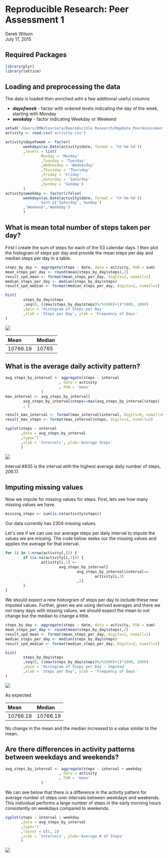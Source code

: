 # Reproducible Research: Peer Assessment 1
Derek Wilson  
July 17, 2015  

## Required Packages

```r
library(plyr)
library(lattice)
```

## Loading and preprocessing the data

The data is loaded then enriched wiht a few additional useful columns

- **_dayofweek_**  -  factor with ordered levels indicating the day of the week,
starting with Monday
- **_weekday_**  -  factor indicating Weekday or Weekend  

                
                

```r
setwd('/Users/DMW/Coursera/Reproducible Research/RepData_PeerAssessment1')
activity <- read.csv('activity.csv')

activity$dayofweek <- factor(
        weekdays(as.Date(activity$date, format = '%Y-%m-%d'))
        ,levels = list(
                Monday = 'Monday'
                ,Tuesday = 'Tuesday'
                ,Wednesday = 'Wednesday'
                ,Thursday = 'Thursday'
                ,Friday = 'Friday'
                ,Saturday = 'Saturday'
                ,Sunday = 'Sunday')
        )
activity$weekday <- factor(ifelse(
        weekdays(as.Date(activity$date, format = '%Y-%m-%d')) 
                %in% c('Saturday','Sunday')
        ,'Weekend','Weekday')
        )
```


## What is mean total number of steps taken per day?

First I create the sum of steps for each of the 53 calendar days. I then plot the histogram of steps per day and provide the mean steps per day and median steps per day in a table.


```r
steps_by_day <- aggregate(steps ~ date, data = activity, FUN = sum)
mean_steps_per_day <- round(mean(steps_by_day$steps),2)
result_spd_mean <- format(mean_steps_per_day, digits=2, nsmall=2)
median_steps_per_day <- median(steps_by_day$steps)
result_spd_median <- format(median_steps_per_day, digits=2, nsmall=2)
```


```r
hist(
        steps_by_day$steps
        ,seq(0, ((max(steps_by_day$steps)%/%1000)+1)*1000, 2000)
        ,main = 'Histogram of Steps per Day'
        ,xlab = 'Steps per Day', ylab = 'Frequency of Days'
)
```

![](./PA1_template_files/figure-html/StepsPerDay_Histo-1.png) 

Mean | Median
:--- |:--- 
10766.19 | 10765



## What is the average daily activity pattern?
  

```r
avg_steps_by_interval <- aggregate(steps ~ interval
                        , data = activity
                        , FUN = 'mean'
                )
max_interval <- avg_steps_by_interval[
        avg_steps_by_interval$steps==max(avg_steps_by_interval$steps)
        , ]

result_max_interval <- format(max_interval$interval, digits=0, nsmall=0)
result_max_steps <- format(max_interval$steps, digits=2, nsmall=2)
```
  

```r
xyplot(steps ~ interval
       ,data = avg_steps_by_interval
       ,type='l'
       ,xlab = 'Intervals', ylab='Average Steps'
       )
```

![](./PA1_template_files/figure-html/AvgStepsPerInterval_LinePlot-1.png) 
  
Interval #835 is the interval with the highest average daily number of steps, 206.17.
  
  
  
## Imputing missing values

Now we impute for missing values for steps. First, lets see how many missing values we have.


```r
missing_steps <- sum(is.na(activity$steps))
```

Our data currently has 2304 missing values.

Let's see if we can use our average steps per daily interval to impute the values we are missing. The code below seeks our the missing values and applies the average for that interval.


```r
for (i in 1:nrow(activity[,])) {
        if (is.na(activity[i,1])) {
                activity[i,1] <- 
                        avg_steps_by_interval[
                                avg_steps_by_interval$interval==
                                        activity[i,3]
                                ,2]
        } 
}
```

We should expect a new historgram of steps per day to include these new imputed values. Further, given we are using derived averages and there we not many days with missing values, we should expect the mean to not change but the median to change a little.


```r
steps_by_day <- aggregate(steps ~ date, data = activity, FUN = sum)
mean_steps_per_day <- round(mean(steps_by_day$steps),2)
result_spd_mean <- format(mean_steps_per_day, digits=2, nsmall=2)
median_steps_per_day <- median(steps_by_day$steps)
result_spd_median <- format(median_steps_per_day, digits=2, nsmall=2)
```


```r
hist(
        steps_by_day$steps
        ,seq(0, ((max(steps_by_day$steps)%/%1000)+1)*1000, 2000)
        ,main = 'Histogram of Steps per Day - Imputed'
        ,xlab = 'Steps per Day', ylab = 'Frequency of Days'
)
```

![](./PA1_template_files/figure-html/New_StepsPerDay_Results-1.png) 

As expected.

Mean | Median
:--- |:--- 
10766.19 | 10766.19

No change in the mean and the median increased to a value similar to the mean.


## Are there differences in activity patterns between weekdays and weekends?



```r
avg_steps_by_interval <- aggregate(steps ~ interval + weekday
                        , data = activity
                        , FUN = 'mean'
                )
```
  
We can see below that there is a difference in the activity pattern for average number of steps over intervals between weekdays and weekends. This individual performs a large number of steps in the early morning hours consistently on weekdays compared to weekends. 


```r
xyplot(steps ~ interval | weekday
       ,data = avg_steps_by_interval
       ,type='l'
       ,layout = c(1, 2)
       ,xlab = 'Intervals', ylab='Average # of Steps'
       )
```

![](./PA1_template_files/figure-html/Imputed_AvgStepsPerInterval_LinePlot-1.png) 


